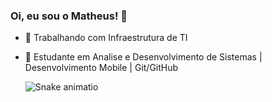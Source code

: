 ### Oi, eu sou o Matheus! 👋


- 🔭 Trabalhando com Infraestrutura de TI
- 🌱 Estudante em Analise e Desenvolvimento de Sistemas | Desenvolvimento Mobile | Git/GitHub


  ![Snake animatio](https://github.com/matheussantos-mob/matheussantos-mob/blob/output/github-contribution-grid-snake.svg)
